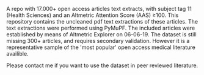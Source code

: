 A repo with 17.000+ open access articles text extracts, with subject tag 11 (Health Sciences) and an Altmetric Attention Score (AAS) ≥100. 
This repository contains the uncleaned pdf text extractions of these articles. 
The text extractions were performed using PyMuPF. 
The included articles were established by means of Altmetric Explorer on 06-06-19. 
The dataset is still missing 300+ articles, and requires secondary validation. 
However it is a representative sample of the 'most popular' open access medical literature availible. 

Please contact me if you want to use the dataset in peer reviewed literature. 
